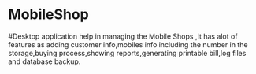 # MobileShop

#Desktop application help in managing the Mobile Shops ,It has alot of features as adding customer info,mobiles info including the number in the storage,buying process,showing reports,generating printable bill,log files and database backup.
